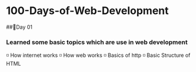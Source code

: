 # 100-Days-of-Web-Development
##🔹Day 01
### Learned some basic topics which are use in web development
◽ How internet works
◽ How web works
◽ Basics of http
◽ Basic Structure of HTML
